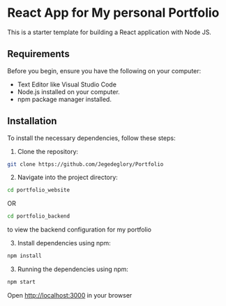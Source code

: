 # React App for My personal Portfolio

This is a starter template for building a React application with Node JS.

## Requirements

Before you begin, ensure you have the following on your computer:
- Text Editor like Visual Studio Code
- Node.js installed on your computer.
- npm package manager installed.

## Installation

To install the necessary dependencies, follow these steps:

1. Clone the repository:
```bash
git clone https://github.com/Jegedeglory/Portfolio
```


2. Navigate into the project directory:
```bash
cd portfolio_website
```
OR

```bash
cd portfolio_backend
```
to view the backend configuration for my portfolio


3. Install dependencies using npm:
```bash
npm install
```



3. Running the dependencies using npm:

```bash
npm start
```


Open [http://localhost:3000](http://localhost:3000) in your browser
